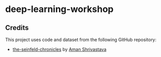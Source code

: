 # deep-learning-workshop

## Credits

This project uses code and dataset from the following GitHub repository:

- [the-seinfeld-chronicles](https://github.com/4m4n5/the-seinfeld-chronicles) by [Aman Shrivastava](https://github.com/4m4n5)
